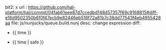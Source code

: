 bit2: x
url : https://github.com/hal-platform/hal/commit/04fab61eee87d7ccedbd148d57357f69c9168815#diff-e16d9502350b6f0f47ecb9e82446eb516f72a81b7c38dd77543f4eb4955428aa
file: js/nunjucks/queue.build.nunj
desc: change expression
diff:  
- <td class="table-priority-50">{{ time }}</td>
+ <td class="table-priority-50">{{ time | safe }}</td>